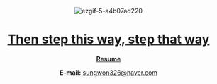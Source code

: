 <div align="center">

![ezgif-5-a4b07ad220](https://github.com/user-attachments/assets/3b414cee-569f-4399-8df0-6c5478e7b61a)

# [Then step this way, step that way](https://music.youtube.com/playlist?list=PLetTkv63uEXjix2851orLXMaTTVAqSQ1I&si=ZdS-7T2HTixF5FKF)


  
  **[Resume](https://acoustic-rest-b1b.notion.site/Yun-Sung-Won-14958e287b534a47890f24bcdb67aa99?pvs=4)**
  
  **E-mail:**  sungwon326@naver.com
  
</div>
